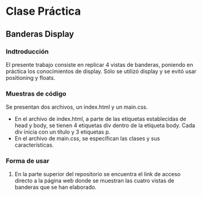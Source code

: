 # Clase Práctica #

## Banderas Display

### Indtroducción
El presente trabajo consiste en replicar 4 vistas de banderas, poniendo en práctica los conocimientos de display. Sólo se utilizó display y se evitó usar positioning y floats.

### Muestras de código
Se presentan dos archivos, un index.html y un main.css.
* En el archivo de index.html, a parte de las etiquetas establecidas de head y body, se tienen 4 etiquetas div dentro de la etiqueta body. Cada div inicia con un título y 3 etiquetas p.
* En el archivo de main.css, se especifican las clases y sus características.

### Forma de usar
1.	En la parte superior del repositorio se encuentra el link de acceso directo a la página web donde se muestran las cuatro vistas de banderas que se han elaborado.
